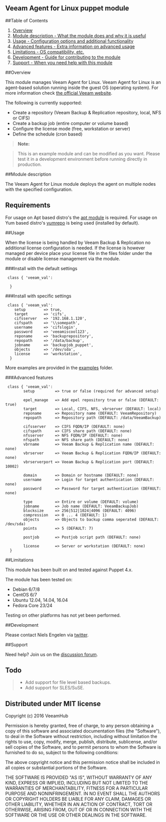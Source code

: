 Veeam Agent for Linux puppet module
-----------------------------------

##Table of Contents

1. [Overview](#overview)
2. [Module description - What the module does and why it is useful](#module-description)
3. [Usage - Configuration options and additional functionality](#usage)
4. [Advanced features - Extra information on advanced usage](#advanced-features)
5. [Limitations - OS compatibility, etc.](#limitations)
6. [Development - Guide for contributing to the module](#development)
7. [Support - When you need help with this module](#support)

##Overview

This module manages Veeam Agent for Linux. Veeam Agent for Linux is an agent-based solution running inside the guest OS (operating system). For more information check [the official Veeam website](https://www.veeam.com/linux-cloud-server-backup-agent.html).

The following is currently supported:
  - Create a repository (Veeam Backup & Replication repository, local, NFS or CIFS)
  - Create a backup job (entire computer or volume based)
  - Configure the license mode (free, workstation or server)
  - Define the schedule (cron based)

> **Note:**

> This is an example module and can be modified as you want. Please test it in a development environment before running directly in production.
  
##Module description

The Veeam Agent for Linux module deploys the agent on multiple nodes with the specified configuration.

## Requirements

For usage on Apt based distro's the [apt module](https://forge.puppet.com/puppetlabs/apt) is required.
For usage on Yum based distro's [yumrepo](https://docs.puppet.com/puppet/latest/types/yumrepo.html) is being used (installed by default). 

##Usage

When the license is being handled by Veeam Backup & Replication no additional license configuration is needed. If the license is however managed per device place your license file in the files folder under the module or disable license management via the module.

###Install with the default settings

```puppet
 class { 'veeam_val':
   
  }
```

###Install with specific settings

```puppet
 class { 'veeam_val':
    setup        => true,
    target       => 'cifs',
    cifsserver   => '192.168.1.120',
    cifspath     => '\\somepath',
    username     => 'cifslogin',
    password     => 'veeamiscool123',
    reponame	 => 'backuprepository',
    repopath     => '/data/backup',
    jobname 	 => 'backupjob_puppet',
    objects		 => '/dev/sda',
    license      => 'workstation',
  }
```

More examples are provided in the [examples](https://github.com/nielsengelen/val-puppet/tree/master/examples) folder.

###Advanced features
```puppet
 class { 'veeam_val':
        setup         => true or false (required for advanced setup)

        epel_manage   => Add epel repository true or false (DEFAULT: true)
        target        => Local, CIFS, NFS, vbrserver (DEFAULT: local)
        reponame      => Repository name (DEFAULT: VeeamRepository)
        repopath      => Repository path (DEFAULT: /data/VeeamBackup)

        cifsserver    => CIFS FQDN/IP (DEFAULT: none)
        cifspath      => CIFS share path (DEFAULT: none)
        nfsserver     => NFS FQDN/IP (DEFAULT: none)
        nfspath       => NFS share path (DEFAULT: none)
        vbrname       => Veeam Backup & Replication name (DEFAULT: none)
        vbrserver     => Veeam Backup & Replication FQDN/IP (DEFAULT: none)
        vbrserverport => Veeam Backup & Replication port (DEFAULT: 10002)

        domain        => Domain or hostname (DEFAULT: none)
        username      => Login for target authentication (DEFAULT: none)
        password      => Password for target authentication (DEFAULT: none)

        type          => Entire or volume (DEFAULT: volume)
        jobname       => Job name (DEFAULT: VeeamBackupJob)
        blocksize     => 256|512|1024|4096 (DEFAULT: 4096)
        compression   => 0 ... 4 (DEFAULT: 1)
        objects       => Objects to backup comma seperated (DEFAULT: /dev/sda)
        points        => 5 (DEFAULT: 7)

        postjob       => Postjob script path (DEFAULT: none)

        license       => Server or workstation (DEFAULT: none)
  }
```

##Limitations

This module has been built on and tested against Puppet 4.x. 

The module has been tested on:

* Debian 6/7/8
* CentOS 6/7
* Ubuntu 12.04, 14.04, 16.04
* Fedora Core 23/24

Testing on other platforms has not yet been performed.

##Development

Please contact Niels Engelen via [twitter](https://twitter.com/nielsengelen).

##Support

Need help? Join us on the [discussion forum](https://forums.veeam.com/veeam-agent-for-linux-f41/).

## Todo

> - Add support for file level based backups.
> - Add support for SLES/SuSE.

## Distributed under MIT license
Copyright (c) 2016 VeeamHub

Permission is hereby granted, free of charge, to any person obtaining a copy of this software and associated documentation files (the "Software"), to deal in the Software without restriction, including without limitation the rights to use, copy, modify, merge, publish, distribute, sublicense, and/or sell copies of the Software, and to permit persons to whom the Software is furnished to do so, subject to the following conditions:

The above copyright notice and this permission notice shall be included in all copies or substantial portions of the Software.

THE SOFTWARE IS PROVIDED "AS IS", WITHOUT WARRANTY OF ANY KIND, EXPRESS OR IMPLIED, INCLUDING BUT NOT LIMITED TO THE WARRANTIES OF MERCHANTABILITY, FITNESS FOR A PARTICULAR PURPOSE AND NONINFRINGEMENT. IN NO EVENT SHALL THE AUTHORS OR COPYRIGHT HOLDERS BE LIABLE FOR ANY CLAIM, DAMAGES OR OTHER LIABILITY, WHETHER IN AN ACTION OF CONTRACT, TORT OR OTHERWISE, ARISING FROM, OUT OF OR IN CONNECTION WITH THE SOFTWARE OR THE USE OR OTHER DEALINGS IN THE SOFTWARE.
